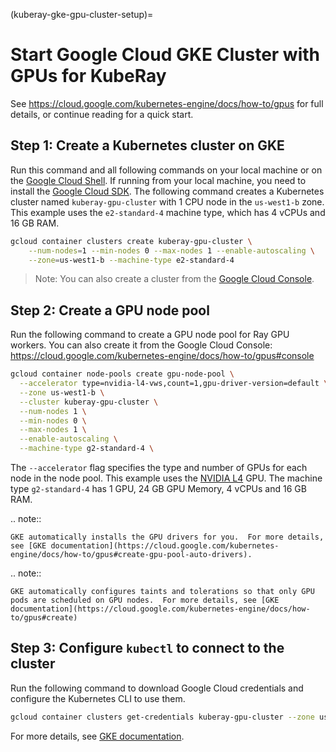 (kuberay-gke-gpu-cluster-setup)=

# Start Google Cloud GKE Cluster with GPUs for KubeRay

See <https://cloud.google.com/kubernetes-engine/docs/how-to/gpus> for full details, or continue reading for a quick start.

## Step 1: Create a Kubernetes cluster on GKE

Run this command and all following commands on your local machine or on the [Google Cloud Shell](https://cloud.google.com/shell). If running from your local machine, you need to install the [Google Cloud SDK](https://cloud.google.com/sdk/docs/install). The following command creates a Kubernetes cluster named `kuberay-gpu-cluster` with 1 CPU node in the `us-west1-b` zone. This example uses the `e2-standard-4` machine type, which has 4 vCPUs and 16 GB RAM.

```sh
gcloud container clusters create kuberay-gpu-cluster \
    --num-nodes=1 --min-nodes 0 --max-nodes 1 --enable-autoscaling \
    --zone=us-west1-b --machine-type e2-standard-4
```

> Note: You can also create a cluster from the [Google Cloud Console](https://console.cloud.google.com/kubernetes/list).

## Step 2: Create a GPU node pool

Run the following command to create a GPU node pool for Ray GPU workers. You can also create it from the Google Cloud Console: <https://cloud.google.com/kubernetes-engine/docs/how-to/gpus#console>

```sh
gcloud container node-pools create gpu-node-pool \
  --accelerator type=nvidia-l4-vws,count=1,gpu-driver-version=default \
  --zone us-west1-b \
  --cluster kuberay-gpu-cluster \
  --num-nodes 1 \
  --min-nodes 0 \
  --max-nodes 1 \
  --enable-autoscaling \
  --machine-type g2-standard-4 \
```

The `--accelerator` flag specifies the type and number of GPUs for each node in the node pool. This example uses the [NVIDIA L4](https://cloud.google.com/compute/docs/gpus#l4-gpus) GPU. The machine type `g2-standard-4` has 1 GPU, 24 GB GPU Memory, 4 vCPUs and 16 GB RAM.

.. note::

    GKE automatically installs the GPU drivers for you.  For more details, see [GKE documentation](https://cloud.google.com/kubernetes-engine/docs/how-to/gpus#create-gpu-pool-auto-drivers).

.. note::

    GKE automatically configures taints and tolerations so that only GPU pods are scheduled on GPU nodes.  For more details, see [GKE documentation](https://cloud.google.com/kubernetes-engine/docs/how-to/gpus#create)

## Step 3: Configure `kubectl` to connect to the cluster

Run the following command to download Google Cloud credentials and configure the Kubernetes CLI to use them.

```sh
gcloud container clusters get-credentials kuberay-gpu-cluster --zone us-west1-b
```

For more details, see [GKE documentation](https://cloud.google.com/kubernetes-engine/docs/how-to/cluster-access-for-kubectl).
